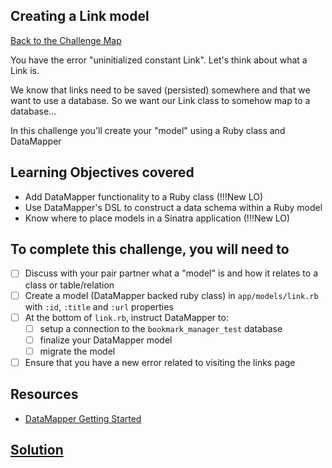 ## Creating a Link model

[Back to the Challenge Map](0_challenge_map.md)

You have the error "uninitialized constant Link". Let's think about what a Link is.

We know that links need to be saved (persisted) somewhere and that we want to use a database. So we want our Link class to somehow map to a database...

In this challenge you'll create your "model" using a Ruby class and DataMapper

## Learning Objectives covered

* Add DataMapper functionality to a Ruby class (!!!New LO)
* Use DataMapper's DSL to construct a data schema within a Ruby model
* Know where to place models in a Sinatra application (!!!New LO)

## To complete this challenge, you will need to

- [ ] Discuss with your pair partner what a "model" is and how it relates to a class or table/relation
- [ ] Create a model (DataMapper backed ruby class) in `app/models/link.rb` with `:id`, `:title` and `:url` properties
- [ ] At the bottom of `link.rb`, instruct DataMapper to:
  - [ ] setup a connection to the `bookmark_manager_test` database
  - [ ] finalize your DataMapper model
  - [ ] migrate the model
- [ ] Ensure that you have a new error related to visiting the links page

## Resources

* [DataMapper Getting Started](http://datamapper.org/getting-started.html)

## [Solution](solutions/09.md)
